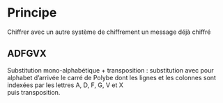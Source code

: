 # Principe
Chiffrer avec un autre système de chiffrement un message déjà chiffré

## ADFGVX
Substitution mono-alphabétique + transposition :
substitution avec pour alphabet d’arrivée le carré de Polybe dont
les lignes et les colonnes sont indexées par les lettres
A, D, F, G, V et X
\
puis transposition.

